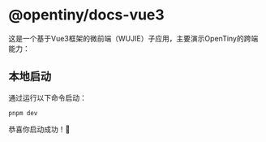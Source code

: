 # @opentiny/docs-vue3

这是一个基于Vue3框架的微前端（WUJIE）子应用，主要演示OpenTiny的跨端能力：

## 本地启动

通过运行以下命令启动：

```shell
pnpm dev
```

恭喜你启动成功！🎉
